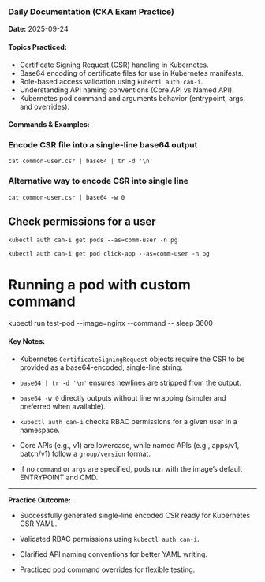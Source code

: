 
### Daily Documentation (CKA Exam Practice)

**Date:** 2025-09-24

#### Topics Practiced:

- Certificate Signing Request (CSR) handling in Kubernetes.
- Base64 encoding of certificate files for use in Kubernetes manifests.
- Role-based access validation using `kubectl auth can-i`.
- Understanding API naming conventions (Core API vs Named API).
- Kubernetes pod command and arguments behavior (entrypoint, args, and overrides).

#### Commands & Examples:

### Encode CSR file into a single-line base64 output

`cat common-user.csr | base64 | tr -d '\n'`
### Alternative way to encode CSR into single line

`cat common-user.csr | base64 -w 0`

## Check permissions for a user

```
kubectl auth can-i get pods --as=comm-user -n pg

kubectl auth can-i get pod click-app --as=comm-user -n pg

```
  
# Running a pod with custom command

kubectl run test-pod --image=nginx --command -- sleep 3600

#### Key Notes:

- Kubernetes `CertificateSigningRequest` objects require the CSR to be provided as a base64-encoded, single-line string.

- `base64 | tr -d '\n'` ensures newlines are stripped from the output.
    
- `base64 -w 0` directly outputs without line wrapping (simpler and preferred when available).
    
- `kubectl auth can-i` checks RBAC permissions for a given user in a namespace.
    
- Core APIs (e.g., v1) are lowercase, while named APIs (e.g., apps/v1, batch/v1) follow a `group/version` format.
    
- If no `command` or `args` are specified, pods run with the image’s default ENTRYPOINT and CMD.
    
---

**Practice Outcome:**

- Successfully generated single-line encoded CSR ready for Kubernetes CSR YAML.

- Validated RBAC permissions using `kubectl auth can-i`.
    
- Clarified API naming conventions for better YAML writing.
    
- Practiced pod command overrides for flexible testing.
